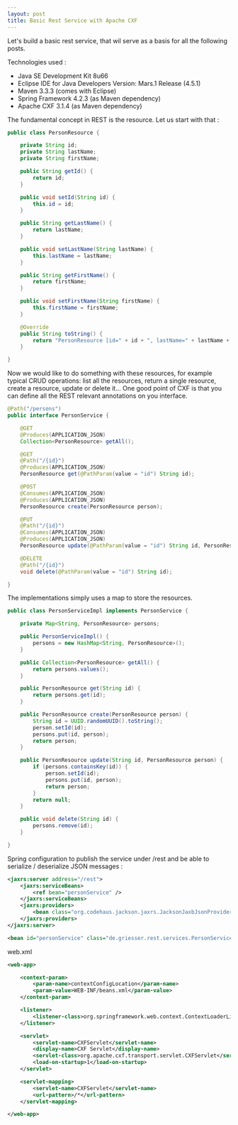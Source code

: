 ```yaml
---
layout: post
title: Basic Rest Service with Apache CXF
---
```


Let's build a basic rest service, that wil serve as a basis for all the following posts.

Technologies used :

* Java SE Development Kit 8u66
* Eclipse IDE for Java Developers Version: Mars.1 Release (4.5.1)
* Maven 3.3.3 (comes with Eclipse)
* Spring Framework 4.2.3 (as Maven dependency)
* Apache CXF 3.1.4 (as Maven dependency)

The fundamental concept in REST is the resource. Let us start with that :

```java
public class PersonResource {

    private String id;
    private String lastName;
    private String firstName;

    public String getId() {
        return id;
    }

    public void setId(String id) {
        this.id = id;
    }

    public String getLastName() {
        return lastName;
    }

    public void setLastName(String lastName) {
        this.lastName = lastName;
    }

    public String getFirstName() {
        return firstName;
    }

    public void setFirstName(String firstName) {
        this.firstName = firstName;
    }

    @Override
    public String toString() {
        return "PersonResource [id=" + id + ", lastName=" + lastName + ", firstName=" + firstName + "]";
    }

}
```

Now we would like to do something with these resources, for example typical CRUD operations: list all the resources, return a single resource, create a resource, update or delete it...
One good point of CXF is that you can define all the REST relevant annotations on you interface.
```java
@Path("/persons")
public interface PersonService {

    @GET
    @Produces(APPLICATION_JSON)
    Collection<PersonResource> getAll();

    @GET
    @Path("/{id}")
    @Produces(APPLICATION_JSON)
    PersonResource get(@PathParam(value = "id") String id);

    @POST
    @Consumes(APPLICATION_JSON)
    @Produces(APPLICATION_JSON)
    PersonResource create(PersonResource person);

    @PUT
    @Path("/{id}")
    @Consumes(APPLICATION_JSON)
    @Produces(APPLICATION_JSON)
    PersonResource update(@PathParam(value = "id") String id, PersonResource person);

    @DELETE
    @Path("/{id}")
    void delete(@PathParam(value = "id") String id);

}
```

The implementations simply uses a map to store the resources.
```java
public class PersonServiceImpl implements PersonService {

    private Map<String, PersonResource> persons;

    public PersonServiceImpl() {
        persons = new HashMap<String, PersonResource>();
    }

    public Collection<PersonResource> getAll() {
        return persons.values();
    }

    public PersonResource get(String id) {
        return persons.get(id);
    }

    public PersonResource create(PersonResource person) {
        String id = UUID.randomUUID().toString();
        person.setId(id);
        persons.put(id, person);
        return person;
    }

    public PersonResource update(String id, PersonResource person) {
        if (persons.containsKey(id)) {
            person.setId(id);
            persons.put(id, person);
            return person;
        }
        return null;
    }

    public void delete(String id) {
        persons.remove(id);
    }

}
```

Spring configuration to publish the service under /rest and be able to serialize / deserialize JSON messages :
```xml
<jaxrs:server address="/rest">
    <jaxrs:serviceBeans>
        <ref bean="personService" />
    </jaxrs:serviceBeans>
    <jaxrs:providers>
        <bean class="org.codehaus.jackson.jaxrs.JacksonJaxbJsonProvider" />
    </jaxrs:providers>
</jaxrs:server>

<bean id="personService" class="de.griesser.rest.services.PersonServiceImpl" />
```

web.xml
```xml
<web-app>

    <context-param>
        <param-name>contextConfigLocation</param-name>
        <param-value>WEB-INF/beans.xml</param-value>
    </context-param>

    <listener>
        <listener-class>org.springframework.web.context.ContextLoaderListener</listener-class>
    </listener>

    <servlet>
        <servlet-name>CXFServlet</servlet-name>
        <display-name>CXF Servlet</display-name>
        <servlet-class>org.apache.cxf.transport.servlet.CXFServlet</servlet-class>
        <load-on-startup>1</load-on-startup>
    </servlet>

    <servlet-mapping>
        <servlet-name>CXFServlet</servlet-name>
        <url-pattern>/*</url-pattern>
    </servlet-mapping>

</web-app>
```
